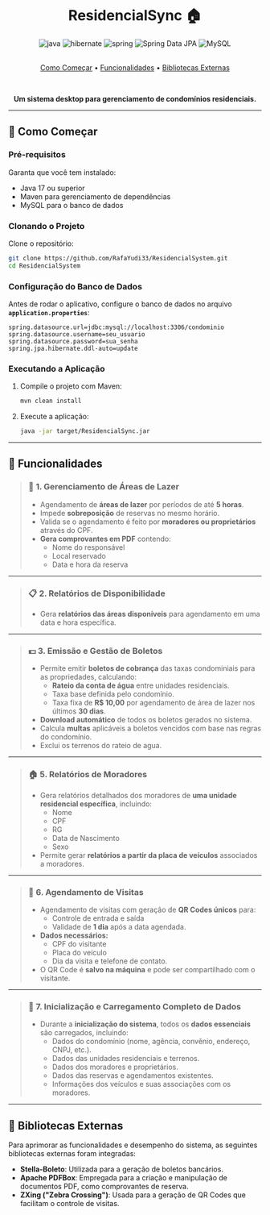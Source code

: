 
<h1 align="center" style="font-weight: bold;">ResidencialSync 🏠</h1>

<div align="center">
  <img src="https://img.shields.io/badge/java-%23ED8B00.svg?style=for-the-badge&logo=openjdk&logoColor=white" alt="java">
  <img src="https://img.shields.io/badge/Hibernate-59666C?style=for-the-badge&logo=Hibernate&logoColor=white" alt="hibernate">
  <img src="https://img.shields.io/badge/spring-%236DB33F.svg?style=for-the-badge&logo=spring&logoColor=white" alt="spring">
  <img src="https://img.shields.io/badge/Spring%20Data%20JPA-6DB33F?style=for-the-badge&logo=spring&logoColor=white" alt="Spring Data JPA">
  <img src="https://img.shields.io/badge/MySQL-005C84?style=for-the-badge&logo=mysql&logoColor=white" alt="MySQL">
</div>

<br> 
<p align="center">
 <a href="#started">Como Começar</a> • 
 <a href="#features">Funcionalidades</a> •
 <a href="#libraries">Bibliotecas Externas</a>
</p>

<br>

<p align="center">
  <b>Um sistema desktop para gerenciamento de condomínios residenciais.</b>
</p>

---

<h2 id="started">🚀 Como Começar</h2>

### Pré-requisitos

Garanta que você tem instalado:

- Java 17 ou superior
- Maven para gerenciamento de dependências
- MySQL para o banco de dados

### Clonando o Projeto

Clone o repositório:

```bash
git clone https://github.com/RafaYudi33/ResidencialSystem.git
cd ResidencialSystem
```

### Configuração do Banco de Dados

Antes de rodar o aplicativo, configure o banco de dados no arquivo **`application.properties`**:

```properties
spring.datasource.url=jdbc:mysql://localhost:3306/condominio
spring.datasource.username=seu_usuario
spring.datasource.password=sua_senha
spring.jpa.hibernate.ddl-auto=update
```

### Executando a Aplicação

1. Compile o projeto com Maven:
   ```bash
   mvn clean install
   ```

2. Execute a aplicação:
   ```bash
   java -jar target/ResidencialSync.jar
   ```

---

<h2 id="features">📍 Funcionalidades</h2>

> ### 🚀 **1. Gerenciamento de Áreas de Lazer**
> - Agendamento de **áreas de lazer** por períodos de até **5 horas**.  
> - Impede **sobreposição** de reservas no mesmo horário.  
> - Valida se o agendamento é feito por **moradores ou proprietários** através do CPF.  
> - **Gera comprovantes em PDF** contendo:  
>   - Nome do responsável  
>   - Local reservado  
>   - Data e hora da reserva  

---

> ### 📋 **2. Relatórios de Disponibilidade**
> - Gera **relatórios das áreas disponíveis** para agendamento em uma data e hora específica.

---

> ### 💵 **3. Emissão e Gestão de Boletos**
> - Permite emitir **boletos de cobrança** das taxas condominiais para as propriedades, calculando:  
>   - **Rateio da conta de água** entre unidades residenciais.  
>   - Taxa base definida pelo condomínio.  
>   - Taxa fixa de **R$ 10,00** por agendamento de área de lazer nos últimos **30 dias**.  
> - **Download automático** de todos os boletos gerados no sistema.
> - Calcula **multas** aplicáveis a boletos vencidos com base nas regras do condomínio.
> - Exclui os terrenos do rateio de agua.

---

> ### 🏠 **5. Relatórios de Moradores**
> - Gera relatórios detalhados dos moradores de **uma unidade residencial específica**, incluindo:  
>   - Nome  
>   - CPF  
>   - RG  
>   - Data de Nascimento  
>   - Sexo  
> - Permite gerar **relatórios a partir da placa de veículos** associados a moradores.

---

> ### 📅 **6. Agendamento de Visitas**
> - Agendamento de visitas com geração de **QR Codes únicos** para:  
>   - Controle de entrada e saída  
>   - Validade de **1 dia** após a data agendada.  
> - **Dados necessários:**  
>   - CPF do visitante  
>   - Placa do veículo  
>   - Dia da visita e telefone de contato.  
> - O QR Code é **salvo na máquina** e pode ser compartilhado com o visitante.

---

> ### 🔄 **7. Inicialização e Carregamento Completo de Dados**
> - Durante a **inicialização do sistema**, todos os **dados essenciais** são carregados, incluindo:  
>   - Dados do condomínio (nome, agência, convênio, endereço, CNPJ, etc.).  
>   - Dados das unidades residenciais e terrenos.  
>   - Dados dos moradores e proprietários.  
>   - Dados das reservas e agendamentos existentes.  
>   - Informações dos veículos e suas associações com os moradores.  

---

<h2 id="libraries">🔌 Bibliotecas Externas</h2>

Para aprimorar as funcionalidades e desempenho do sistema, as seguintes bibliotecas externas foram integradas:

- **Stella-Boleto**: Utilizada para a geração de boletos bancários.
- **Apache PDFBox**: Empregada para a criação e manipulação de documentos PDF, como comprovantes de reserva.
- **ZXing ("Zebra Crossing")**: Usada para a geração de QR Codes que facilitam o controle de visitas.
